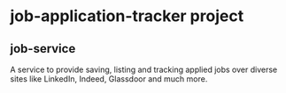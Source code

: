 # job-application-tracker project
## job-service
A service to provide saving, listing and tracking applied jobs over diverse sites like LinkedIn, Indeed, Glassdoor and much more.
